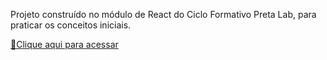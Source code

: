 Projeto construído no módulo de React do Ciclo Formativo Preta Lab, para praticar os conceitos iniciais.

[🔗Clique aqui para acessar](https://praticandoreact.netlify.app/)

